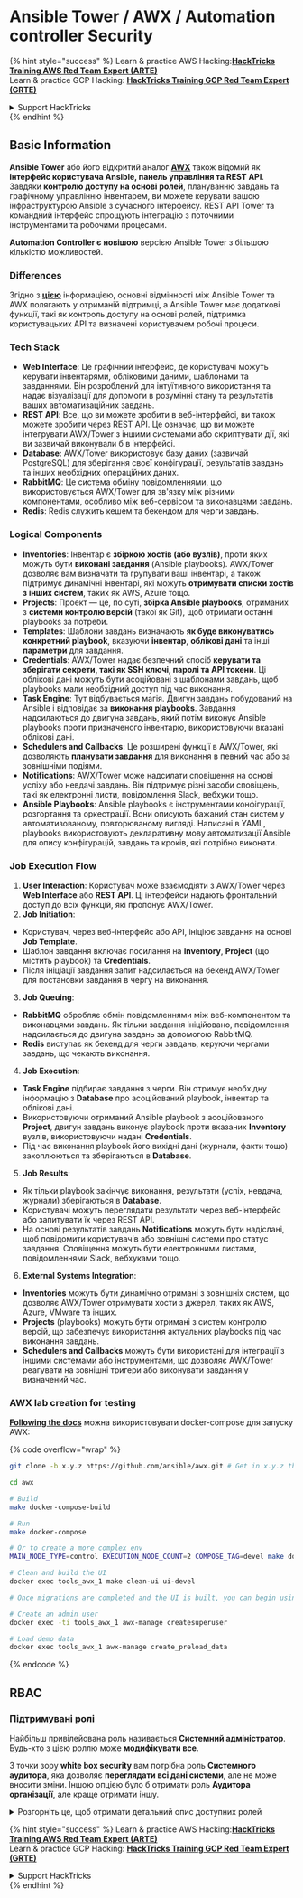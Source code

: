 # Ansible Tower / AWX / Automation controller Security

{% hint style="success" %}
Learn & practice AWS Hacking:<img src="../.gitbook/assets/image (1) (1).png" alt="" data-size="line">[**HackTricks Training AWS Red Team Expert (ARTE)**](https://training.hacktricks.xyz/courses/arte)<img src="../.gitbook/assets/image (1) (1).png" alt="" data-size="line">\
Learn & practice GCP Hacking: <img src="../.gitbook/assets/image (2).png" alt="" data-size="line">[**HackTricks Training GCP Red Team Expert (GRTE)**<img src="../.gitbook/assets/image (2).png" alt="" data-size="line">](https://training.hacktricks.xyz/courses/grte)

<details>

<summary>Support HackTricks</summary>

* Check the [**subscription plans**](https://github.com/sponsors/carlospolop)!
* **Join the** 💬 [**Discord group**](https://discord.gg/hRep4RUj7f) or the [**telegram group**](https://t.me/peass) or **follow** us on **Twitter** 🐦 [**@hacktricks\_live**](https://twitter.com/hacktricks\_live)**.**
* **Share hacking tricks by submitting PRs to the** [**HackTricks**](https://github.com/carlospolop/hacktricks) and [**HackTricks Cloud**](https://github.com/carlospolop/hacktricks-cloud) github repos.

</details>
{% endhint %}

## Basic Information

**Ansible Tower** або його відкритий аналог [**AWX**](https://github.com/ansible/awx) також відомий як **інтерфейс користувача Ansible, панель управління та REST API**. Завдяки **контролю доступу на основі ролей**, плануванню завдань та графічному управлінню інвентарем, ви можете керувати вашою інфраструктурою Ansible з сучасного інтерфейсу. REST API Tower та командний інтерфейс спрощують інтеграцію з поточними інструментами та робочими процесами.

**Automation Controller є новішою** версією Ansible Tower з більшою кількістю можливостей.

### Differences

Згідно з [**цією**](https://blog.devops.dev/ansible-tower-vs-awx-under-the-hood-65cfec78db00) інформацією, основні відмінності між Ansible Tower та AWX полягають у отриманій підтримці, а Ansible Tower має додаткові функції, такі як контроль доступу на основі ролей, підтримка користувацьких API та визначені користувачем робочі процеси.

### Tech Stack

* **Web Interface**: Це графічний інтерфейс, де користувачі можуть керувати інвентарями, обліковими даними, шаблонами та завданнями. Він розроблений для інтуїтивного використання та надає візуалізації для допомоги в розумінні стану та результатів ваших автоматизаційних завдань.
* **REST API**: Все, що ви можете зробити в веб-інтерфейсі, ви також можете зробити через REST API. Це означає, що ви можете інтегрувати AWX/Tower з іншими системами або скриптувати дії, які ви зазвичай виконували б в інтерфейсі.
* **Database**: AWX/Tower використовує базу даних (зазвичай PostgreSQL) для зберігання своєї конфігурації, результатів завдань та інших необхідних операційних даних.
* **RabbitMQ**: Це система обміну повідомленнями, що використовується AWX/Tower для зв'язку між різними компонентами, особливо між веб-сервісом та виконавцями завдань.
* **Redis**: Redis служить кешем та бекендом для черги завдань.

### Logical Components

* **Inventories**: Інвентар є **збіркою хостів (або вузлів)**, проти яких можуть бути **виконані завдання** (Ansible playbooks). AWX/Tower дозволяє вам визначати та групувати ваші інвентарі, а також підтримує динамічні інвентарі, які можуть **отримувати списки хостів з інших систем**, таких як AWS, Azure тощо.
* **Projects**: Проект — це, по суті, **збірка Ansible playbooks**, отриманих з **системи контролю версій** (такої як Git), щоб отримати останні playbooks за потреби.
* **Templates**: Шаблони завдань визначають **як буде виконуватись конкретний playbook**, вказуючи **інвентар**, **облікові дані** та інші **параметри** для завдання.
* **Credentials**: AWX/Tower надає безпечний спосіб **керувати та зберігати секрети, такі як SSH ключі, паролі та API токени**. Ці облікові дані можуть бути асоційовані з шаблонами завдань, щоб playbooks мали необхідний доступ під час виконання.
* **Task Engine**: Тут відбувається магія. Двигун завдань побудований на Ansible і відповідає за **виконання playbooks**. Завдання надсилаються до двигуна завдань, який потім виконує Ansible playbooks проти призначеного інвентарю, використовуючи вказані облікові дані.
* **Schedulers and Callbacks**: Це розширені функції в AWX/Tower, які дозволяють **планувати завдання** для виконання в певний час або за зовнішніми подіями.
* **Notifications**: AWX/Tower може надсилати сповіщення на основі успіху або невдачі завдань. Він підтримує різні засоби сповіщень, такі як електронні листи, повідомлення Slack, вебхуки тощо.
* **Ansible Playbooks**: Ansible playbooks є інструментами конфігурації, розгортання та оркестрації. Вони описують бажаний стан систем у автоматизованому, повторюваному вигляді. Написані в YAML, playbooks використовують декларативну мову автоматизації Ansible для опису конфігурацій, завдань та кроків, які потрібно виконати.

### Job Execution Flow

1. **User Interaction**: Користувач може взаємодіяти з AWX/Tower через **Web Interface** або **REST API**. Ці інтерфейси надають фронтальний доступ до всіх функцій, які пропонує AWX/Tower.
2. **Job Initiation**:
* Користувач, через веб-інтерфейс або API, ініціює завдання на основі **Job Template**.
* Шаблон завдання включає посилання на **Inventory**, **Project** (що містить playbook) та **Credentials**.
* Після ініціації завдання запит надсилається на бекенд AWX/Tower для постановки завдання в чергу на виконання.
3. **Job Queuing**:
* **RabbitMQ** обробляє обмін повідомленнями між веб-компонентом та виконавцями завдань. Як тільки завдання ініційовано, повідомлення надсилається до двигуна завдань за допомогою RabbitMQ.
* **Redis** виступає як бекенд для черги завдань, керуючи чергами завдань, що чекають виконання.
4. **Job Execution**:
* **Task Engine** підбирає завдання з черги. Він отримує необхідну інформацію з **Database** про асоційований playbook, інвентар та облікові дані.
* Використовуючи отриманий Ansible playbook з асоційованого **Project**, двигун завдань виконує playbook проти вказаних **Inventory** вузлів, використовуючи надані **Credentials**.
* Під час виконання playbook його вихідні дані (журнали, факти тощо) захоплюються та зберігаються в **Database**.
5. **Job Results**:
* Як тільки playbook закінчує виконання, результати (успіх, невдача, журнали) зберігаються в **Database**.
* Користувачі можуть переглядати результати через веб-інтерфейс або запитувати їх через REST API.
* На основі результатів завдань **Notifications** можуть бути надіслані, щоб повідомити користувачів або зовнішні системи про статус завдання. Сповіщення можуть бути електронними листами, повідомленнями Slack, вебхуками тощо.
6. **External Systems Integration**:
* **Inventories** можуть бути динамічно отримані з зовнішніх систем, що дозволяє AWX/Tower отримувати хости з джерел, таких як AWS, Azure, VMware та інших.
* **Projects** (playbooks) можуть бути отримані з систем контролю версій, що забезпечує використання актуальних playbooks під час виконання завдань.
* **Schedulers and Callbacks** можуть бути використані для інтеграції з іншими системами або інструментами, що дозволяє AWX/Tower реагувати на зовнішні тригери або виконувати завдання у визначений час.

### AWX lab creation for testing

[**Following the docs**](https://github.com/ansible/awx/blob/devel/tools/docker-compose/README.md) можна використовувати docker-compose для запуску AWX:

{% code overflow="wrap" %}
```bash
git clone -b x.y.z https://github.com/ansible/awx.git # Get in x.y.z the latest release version

cd awx

# Build
make docker-compose-build

# Run
make docker-compose

# Or to create a more complex env
MAIN_NODE_TYPE=control EXECUTION_NODE_COUNT=2 COMPOSE_TAG=devel make docker-compose

# Clean and build the UI
docker exec tools_awx_1 make clean-ui ui-devel

# Once migrations are completed and the UI is built, you can begin using AWX. The UI can be reached in your browser at https://localhost:8043/#/home, and the API can be found at https://localhost:8043/api/v2.

# Create an admin user
docker exec -ti tools_awx_1 awx-manage createsuperuser

# Load demo data
docker exec tools_awx_1 awx-manage create_preload_data
```
{% endcode %}

## RBAC

### Підтримувані ролі

Найбільш привілейована роль називається **Системний адміністратор**. Будь-хто з цією роллю може **модифікувати все**.

З точки зору **white box security** вам потрібна роль **Системного аудитора**, яка дозволяє **переглядати всі дані системи**, але не може вносити зміни. Іншою опцією було б отримати роль **Аудитора організації**, але краще отримати іншу.

<details>

<summary>Розгорніть це, щоб отримати детальний опис доступних ролей</summary>

1. **Системний адміністратор**:
* Це роль суперкористувача з дозволами на доступ і модифікацію будь-якого ресурсу в системі.
* Вони можуть керувати всіма організаціями, командами, проектами, інвентарями, шаблонами завдань тощо.
2. **Системний аудитор**:
* Користувачі з цією роллю можуть переглядати всі дані системи, але не можуть вносити зміни.
* Ця роль призначена для дотримання норм і контролю.
3. **Ролі організації**:
* **Адміністратор**: Повний контроль над ресурсами організації.
* **Аудитор**: Доступ лише для перегляду ресурсів організації.
* **Член**: Основне членство в організації без конкретних дозволів.
* **Виконати**: Може виконувати шаблони завдань в організації.
* **Читати**: Може переглядати ресурси організації.
4. **Ролі проекту**:
* **Адміністратор**: Може керувати і модифікувати проект.
* **Використовувати**: Може використовувати проект у шаблоні завдання.
* **Оновити**: Може оновити проект за допомогою SCM (системи контролю версій).
5. **Ролі інвентарю**:
* **Адміністратор**: Може керувати і модифікувати інвентар.
* **Ad Hoc**: Може виконувати команди ad hoc на інвентарі.
* **Оновити**: Може оновити джерело інвентарю.
* **Використовувати**: Може використовувати інвентар у шаблоні завдання.
* **Читати**: Доступ лише для перегляду.
6. **Ролі шаблону завдання**:
* **Адміністратор**: Може керувати і модифікувати шаблон завдання.
* **Виконати**: Може виконувати завдання.
* **Читати**: Доступ лише для перегляду.
7. **Ролі облікових даних**:
* **Адміністратор**: Може керувати і модифікувати облікові дані.
* **Використовувати**: Може використовувати облікові дані в шаблонах завдань або інших відповідних ресурсах.
* **Читати**: Доступ лише для перегляду.
8. **Ролі команди**:
* **Член**: Частина команди, але без конкретних дозволів.
* **Адміністратор**: Може керувати членами команди та пов'язаними ресурсами.
9. **Ролі робочого процесу**:
* **Адміністратор**: Може керувати і модифікувати робочий процес.
* **Виконати**: Може виконувати робочий процес.
* **Читати**: Доступ лише для перегляду.

</details>

{% hint style="success" %}
Learn & practice AWS Hacking:<img src="../.gitbook/assets/image (1) (1).png" alt="" data-size="line">[**HackTricks Training AWS Red Team Expert (ARTE)**](https://training.hacktricks.xyz/courses/arte)<img src="../.gitbook/assets/image (1) (1).png" alt="" data-size="line">\
Learn & practice GCP Hacking: <img src="../.gitbook/assets/image (2).png" alt="" data-size="line">[**HackTricks Training GCP Red Team Expert (GRTE)**<img src="../.gitbook/assets/image (2).png" alt="" data-size="line">](https://training.hacktricks.xyz/courses/grte)

<details>

<summary>Support HackTricks</summary>

* Check the [**subscription plans**](https://github.com/sponsors/carlospolop)!
* **Join the** 💬 [**Discord group**](https://discord.gg/hRep4RUj7f) or the [**telegram group**](https://t.me/peass) or **follow** us on **Twitter** 🐦 [**@hacktricks\_live**](https://twitter.com/hacktricks\_live)**.**
* **Share hacking tricks by submitting PRs to the** [**HackTricks**](https://github.com/carlospolop/hacktricks) and [**HackTricks Cloud**](https://github.com/carlospolop/hacktricks-cloud) github repos.

</details>
{% endhint %}
